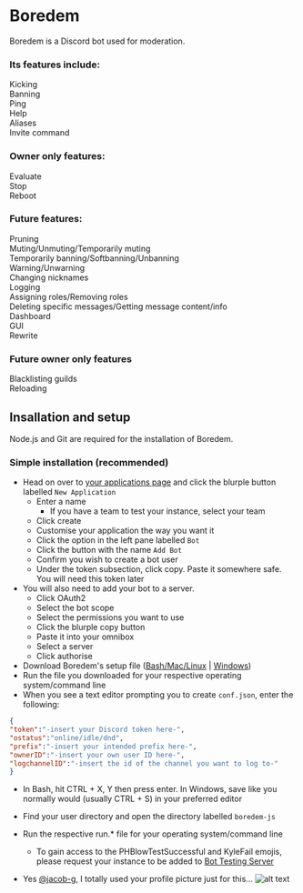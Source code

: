 # Boredem
Boredem is a Discord bot used for moderation.
### Its features include:
Kicking<br/>
Banning<br/>
Ping<br/>
Help<br/>
Aliases<br/>
Invite command
### Owner only features:
Evaluate<br/>
Stop<br/>
Reboot<br/>

### Future features:
Pruning<br/>
Muting/Unmuting/Temporarily muting<br/>
Temporarily banning/Softbanning/Unbanning<br/>
Warning/Unwarning<br/>
Changing nicknames<br/>
Logging<br/>
Assigning roles/Removing roles<br/>
Deleting specific messages/Getting message content/info<br/>
Dashboard<br/>
GUI<br/>
Rewrite

### Future owner only features
Blacklisting guilds<br/>
Reloading

## Insallation and setup
Node.js and Git are required for the installation of Boredem.
### Simple installation (recommended)
* Head on over to [your applications page](https://discordapp.com/developers/applications) and click the blurple button labelled `New Application`
  * Enter a name
    * If you have a team to test your instance, select your team
  * Click create
  * Customise your application the way you want it
  * Click the option in the left pane labelled `Bot`
  * Click the button with the name `Add Bot`
  * Confirm you wish to create a bot user
  * Under the token subsection, click copy. Paste it somewhere safe. You will need this token later
* You will also need to add your bot to a server.
  * Click OAuth2
  * Select the bot scope
  * Select the permissions you want to use
  * Click the blurple copy button
  * Paste it into your omnibox
  * Select a server
  * Click authorise
* Download Boredem's setup file ([Bash/Mac/Linux](https://boredem.uk.to/downloads/open-source/boredem-js/setup.sh) | [Windows](https://boredem.uk.to/downloads/open-source/boredem-js/setup.bat))
* Run the file you downloaded for your respective operating system/command line
* When you see a text editor prompting you to create `conf.json`, enter the following:
```json
{
"token":"-insert your Discord token here-",
"ostatus":"online/idle/dnd",
"prefix":"-insert your intended prefix here-",
"ownerID":"-insert your own user ID here-",
"logchannelID":"-insert the id of the channel you want to log to-"
}
```
* In Bash, hit CTRL + X, Y then press enter. In Windows, save like you normally would (usually CTRL + S) in your preferred editor
* Find your user directory and open the directory labelled `boredem-js`
* Run the respective run.* file for your operating system/command line<br/>
  * To gain access to the PHBlowTestSuccessful and KyleFail emojis, please request your instance to be added to [Bot Testing Server](https://discord.gg/ahyzfEv)

* Yes [@jacob-g](https://github.com/jacob-g), I totally used your profile picture just for this...
![alt text](https://github.com/boredemdiscord/boredem-js/blob/master/resources/simpleinstallation.gif)
